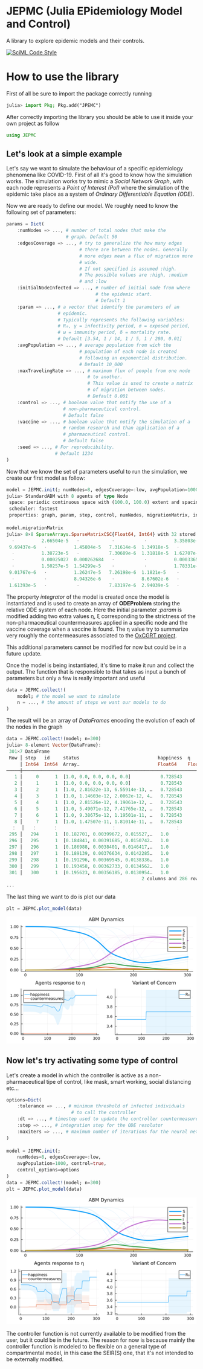 # JEPMC (Julia EPidemiology Model and Control)

A library to explore epidemic models and their controls.

[![SciML Code Style](https://img.shields.io/static/v1?label=code%20style&message=SciML&color=9558b2&labelColor=389826)](https://github.com/SciML/SciMLStyle)


# How to use the library

First of all be sure to import the package correctly running 
```julia
julia> import Pkg; Pkg.add("JPEMC")
```

After correctly importing the library you should be able to use it
inside your own project as follow
```julia
using JEPMC
```

## Let's look at a simple example

Let's say we want to simulate the behaviour of a specific epidemiology
phenomena like COVID-19. First of all it's good to know how the
simulation works. The simulation works try to mimic a *Social Network
Graph*, with each node represents a *Point of Interest (PoI)* where
the simulation of the epidemic take place as a system of *Ordinary
Differentiable Equation (ODE)*.

Now we are ready to define our model. We roughly need to know the
following set of parameters:


```julia
params = Dict(
    :numNodes => ..., # number of total nodes that make the
                      # graph. Default 50
    :edgesCoverage => ..., # try to generalize the how many edges
                           # there are between the nodes. Generally
                           # more edges mean a flux of migration more
                           # wide.
                           # If not specified is assumed :high.
                           # The possible values are :high, :medium
                           # and :low 
    :initialNodeInfected => ..., # number of initial node from where
                                 # the epidemic start. 
                                 # Default 1
    :param => ..., # a vector that identify the parameters of an
                   # epidemic.
                   # Typically represents the following variables:
                   # R₀, γ = infectivity period, σ = exposed period,
                   # ω = immunity period, δ = mortality rate.
                   # Default [3.54, 1 / 14, 1 / 5, 1 / 280, 0.01]
    :avgPopulation => ..., # average population from wich the
                           # population of each node is created
                           # following an exponential distribution.
                           # Default 10_000
    :maxTravelingRate => ..., # maximum flux of people from one node
                              # to another.
                              # This value is used to create a matrix
                              # of migration between nodes.
                              # Default 0.001 
    :control => ..., # boolean value that notify the use of a
                     # non-pharmaceutical control.
                     # Default false
    :vaccine => ..., # boolean value that notify the simulation of a 
                     # random research and than application of a
                     # pharmaceutical control.
                     # Default false
    :seed => ..., # For reproducibility.
                  # Default 1234
)
```

Now that we know the set of parameters useful to run the simulation, we create our first model as follow:
```julia
model = JEPMC.init(; numNodes=8, edgesCoverage=:low, avgPopulation=1000)
julia> StandardABM with 8 agents of type Node
 space: periodic continuous space with (100.0, 100.0) extent and spacing=4.0
 scheduler: fastest
 properties: graph, param, step, control, numNodes, migrationMatrix, integrator, vaccine

model.migrationMatrix
julia> 8×8 SparseArrays.SparseMatrixCSC{Float64, Int64} with 32 stored entries:
  ⋅          2.66504e-5   ⋅            ⋅           ⋅          3.35803e-5    ⋅           1.27017e-5
 9.69437e-6   ⋅          1.45804e-5   7.31614e-6  1.34918e-5   ⋅            ⋅            ⋅
  ⋅          1.38723e-5   ⋅           7.30609e-6  1.31818e-5  1.62707e-5   3.46623e-5    ⋅
  ⋅          0.00025027  0.000262684   ⋅           ⋅          0.000336501   ⋅           7.66992e-5
  ⋅          1.50257e-5  1.54299e-5    ⋅           ⋅          1.78331e-5   3.93614e-5   9.37485e-6
 9.01767e-6   ⋅          1.26247e-5   7.26198e-6  1.1821e-5    ⋅            ⋅            ⋅
  ⋅           ⋅          8.94326e-6    ⋅          8.67602e-6   ⋅            ⋅           7.60861e-6
 1.61393e-5   ⋅           ⋅           7.83197e-6  2.94039e-5   ⋅           0.000108267   ⋅
```

The property *integrator* of the model is created once the model is instantiated and is used to create an array of **ODEProblem** storing the relative ODE system of each node. Here the initial parameter *:param* is modified adding two extra values η, ξ corresponding to the strictness of the non-pharmaceutical countermeasures applied in a specific node and the vaccine coverage when a vaccine is found. The η value try to summarize very roughly the contermeasures associated to the [OxCGRT project](https://github.com/OxCGRT/covid-policy-tracker).

This additional parameters cannot be modified for now but could be in a future update.

Once the model is being instantiated, it's time to make it run and collect the output. The function that is responsible to that takes as input a bunch of parameters but only a few is really important and useful
```julia
data = JEPMC.collect!(
	model; # the model we want to simulate
	n = ..., # the amount of steps we want our models to do
)
```
The result will be an array of *DataFrames* encoding the evolution of each of the nodes in the graph
```julia
data = JEPMC.collect!(model; n=300)
julia> 8-element Vector{DataFrame}:
 301×7 DataFrame
 Row │ step   id     status                             happiness  η        υ  ⋯
     │ Int64  Int64  Array…                             Float64    Float64  Fl ⋯
─────┼──────────────────────────────────────────────────────────────────────────
   1 │     0      1  [1.0, 0.0, 0.0, 0.0, 0.0]           0.728543      0.0     ⋯
   2 │     1      1  [1.0, 0.0, 0.0, 0.0, 0.0]           0.728543      0.0
   3 │     2      1  [1.0, 2.81622e-13, 6.55914e-13, …   0.728543      0.0
   4 │     3      1  [1.0, 1.14603e-12, 2.0062e-12, 4…   0.728543      0.0
   5 │     4      1  [1.0, 2.81526e-12, 4.19061e-12, …   0.728543      0.0     ⋯
   6 │     5      1  [1.0, 5.49071e-12, 7.41765e-12, …   0.728543      0.0
   7 │     6      1  [1.0, 9.38675e-12, 1.19501e-11, …   0.728543      0.0
   8 │     7      1  [1.0, 1.47507e-11, 1.81014e-11, …   0.728543      0.0
  ⋮  │   ⋮      ⋮                    ⋮                      ⋮         ⋮        ⋱
 295 │   294      1  [0.182701, 0.00399672, 0.015527,…   1.0           0.0     ⋯
 296 │   295      1  [0.184841, 0.00391685, 0.0150742…   1.0           0.0
 297 │   296      1  [0.186988, 0.0038401, 0.0146417,…   1.0           0.0
 298 │   297      1  [0.189139, 0.00376634, 0.0142285…   1.0           0.0
 299 │   298      1  [0.191296, 0.00369545, 0.0138336…   1.0           0.0     ⋯
 300 │   299      1  [0.193458, 0.00362733, 0.0134562…   1.0           0.0
 301 │   300      1  [0.195623, 0.00356185, 0.0130954…   1.0           0.0
                                                  2 columns and 286 rows omitted
...
```
The last thing we want to do is plot our data
```julia
plt = JEPMC.plot_model(data)
```
![Plot Without Intervention](https://github.com/DrStiev/JEPMC/blob/main/readmeimg/plot.svg?raw=true)

## Now let's try activating some type of control
Let's create a model in which the controller is active as a non-pharmaceutical tipe of control, like mask, smart working, social distancing etc...
```julia
options=Dict(
	:tolerance => ..., # minimum threshold of infected individuals 
						# to call the controller
	:dt => ..., # timestep used to update the controller countermeasures
	:step => ..., # integration step for the ODE resolutor
	:maxiters => ..., # maximum number of iterations for the neural network controller
)

model = JEPMC.init(; 
	numNodes=8, edgesCoverage=:low, 
	avgPopulation=1000, control=true, 
	control_options=options
)
data = JEPMC.collect!(model; n=300)
plt = JEPMC.plot_model(data)
```

![Non-Pharmaceutical Countermeasures Plot](https://github.com/DrStiev/JEPMC/blob/main/readmeimg/controlPlot.svg?raw=true)

The controller function is not currently available to be modified from the user, but it could be in the future. The reason for now is because mainly the controller function is modeled to be flexible on a general type of compartmental model, in this case the SEIR(S) one, that it's not intended to be externally modified. 

